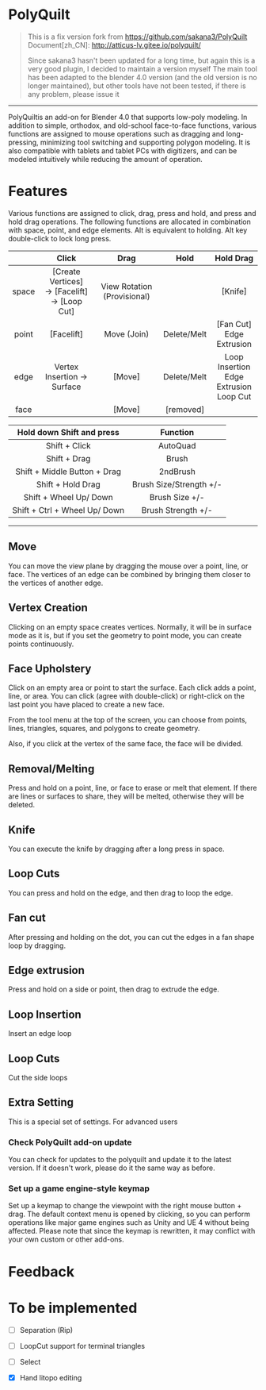 # PolyQuilt

> This is a fix version fork from https://github.com/sakana3/PolyQuilt
> Document[zh_CN]: http://atticus-lv.gitee.io/polyquilt/
>
> Since sakana3 hasn't been updated for a long time, but again this is a very good plugin, I decided to maintain a version myself
> The main tool has been adapted to the blender 4.0 version (and the old
> version is no longer maintained), but other tools have not been tested, if there is any problem, please issue it
---
PolyQuiltis an add-on for Blender 4.0 that supports low-poly modeling. In addition to simple, orthodox, and old-school
face-to-face functions, various functions are assigned to mouse operations such as dragging and long-pressing,
minimizing tool switching and supporting polygon modeling.
It is also compatible with tablets and tablet PCs with digitizers, and can be modeled intuitively while reducing the
amount of operation.

# Features

Various functions are assigned to click, drag, press and hold, and press and hold drag operations. The following
functions are allocated in combination with space, point, and edge elements.
Alt is equivalent to holding. Alt key double-click to lock long press.

|       |                             Click                              |            Drag             |    Hold     |                    Hold Drag                    | 
|:-----:|:--------------------------------------------------------------:|:---------------------------:|:-----------:|:-----------------------------------------------:|
| space |     [Create Vertices]  <br>→ [Facelift]  <br>→ [Loop Cut]      | View Rotation (Provisional) |             |                     [Knife]                     ||
| point |                           [Facelift]                           |         Move (Join)         | Delete/Melt |          [Fan Cut]  <br>Edge Extrusion          |
| edge  |                   Vertex Insertion → Surface                   |           [Move]            | Delete/Melt | Loop Insertion  <br>Edge Extrusion <br>Loop Cut |
| face  |                                                                |           [Move]            |  [removed]  |                                                 |

|   Hold down Shift and press   |        Function         |
|:-----------------------------:|:-----------------------:|
|         Shift + Click         |        AutoQuad         |
|         Shift + Drag          |          Brush          |
| Shift + Middle Button + Drag  |        2ndBrush         |
|       Shift + Hold Drag       | Brush Size/Strength +/- |
|    Shift + Wheel Up/ Down     |     Brush Size +/-      |
| Shift + Ctrl + Wheel Up/ Down |   Brush Strength +/-    |

---

## Move

You can move the view plane by dragging the mouse over a point, line, or face. The vertices of an edge can be combined
by bringing them closer to the vertices of another edge.

## Vertex Creation

Clicking on an empty space creates vertices. Normally, it will be in surface mode as it is, but if you set the geometry
to point mode, you can create points continuously.

## Face Upholstery

Click on an empty area or point to start the surface. Each click adds a point, line, or area. You can click (agree with
double-click) or right-click on the last point you have placed to create a new face.

From the tool menu at the top of the screen, you can choose from points, lines, triangles, squares, and polygons to
create geometry.

Also, if you click at the vertex of the same face, the face will be divided.

## Removal/Melting

Press and hold on a point, line, or face to erase or melt that element. If there are lines or surfaces to share, they
will be melted, otherwise they will be deleted.

## Knife

You can execute the knife by dragging after a long press in space.

## Loop Cuts

You can press and hold on the edge, and then drag to loop the edge.

## Fan cut

After pressing and holding on the dot, you can cut the edges in a fan shape loop by dragging.

## Edge extrusion

Press and hold on a side or point, then drag to extrude the edge.

## Loop Insertion

Insert an edge loop

## Loop Cuts

Cut the side loops

## Extra Setting

This is a special set of settings. For advanced users

### Check PolyQuilt add-on update

You can check for updates to the polyquilt and update it to the latest version. If it doesn't work, please do it the
same way as before.

### Set up a game engine-style keymap

Set up a keymap to change the viewpoint with the right mouse button + drag. The default context menu is opened by
clicking, so you can perform operations like major game engines such as Unity and UE 4 without being affected. Please
note that since the keymap is rewritten, it may conflict with your own custom or other add-ons.

# Feedback

# To be implemented

- [ ] Separation (Rip)
- [ ] LoopCut support for terminal triangles
- [ ] Select
- [x] Hand litopo editing


